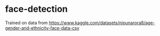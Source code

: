 # face-detection

Trained on data from https://www.kaggle.com/datasets/nipunarora8/age-gender-and-ethnicity-face-data-csv
